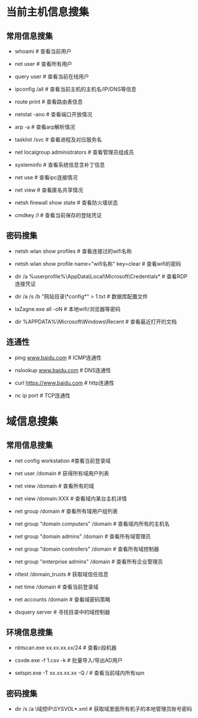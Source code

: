 # 当前主机信息搜集

## 常用信息搜集

+ whoami   # 查看当前用户

+ net user   # 查看所有用户

+ query user   # 查看当前在线用户

+ ipconfig /all   # 查看当前主机的主机名/IP/DNS等信息

+ route print   # 查看路由表信息

+ netstat -ano   # 查看端口开放情况

+ arp -a   # 查看arp解析情况

+ tasklist /svc   # 查看进程及对应服务名

+ net localgroup administrators   # 查看管理员组成员

+ systeminfo   # 查看系统信息含补丁信息

+ net use   # 查看ipc连接情况

+ net view   # 查看匿名共享情况

+ netsh firewall show state   # 查看防火墙状态

+ cmdkey /l   # 查看当前保存的登陆凭证

  

## 密码搜集

+ netsh wlan show profiles   # 查看连接过的wifi名称

+ netsh wlan show profile name="wifi名称" key=clear   # 查看wifi的密码

+ dir /a %userprofile%\AppData\Local\Microsoft\Credentials\*   # 查看RDP连接凭证

+ dir /a /s /b "网站目录\\\*config\*" > 1.txt   # 数据库配置文件

+ laZagne.exe all -oN   # 本地wifi/浏览器等密码

+ dir %APPDATA%\Microsoft\Windows\Recent   # 查看最近打开的文档

## 连通性

+ ping www.baidu.com   # ICMP连通性

+ nslookup www.baidu.com   # DNS连通性

+ curl https://www.baidu.com   # http连通性

+ nc ip port   # TCP连通性


# 域信息搜集

## 常用信息搜集

+ net config workstation   #查看当前登录域

+ net user /domain   # 获得所有域用户列表

+ net view /domain   # 查看所有的域

+ net view /domain:XXX   # 查看域内某台主机详情

+ net group /domain   # 查看所有域用户组列表

+ net group "domain computers" /domain   # 查看域内所有的主机名

+ net group "domain admins" /domain   # 查看所有域管理员

+ net group "domain controllers" /domain   # 查看所有域控制器

+ net group "enterprise admins" /domain   # 查看所有企业管理员

+ nltest /domain_trusts   # 获取域信任信息

+ net time /domain   # 查看当前登录域

+ net accounts /domain   # 查看域密码策略

+ dsquery server   # 寻找目录中的域控制器

## 环境信息搜集

+ nbtscan.exe xx.xx.xx.xx/24   # 查看c段机器

+ csvde.exe -f 1.csv -k   # 批量导入/导出AD用户

+ setspn.exe -T xx.xx.xx.xx -Q */*   # 查看当前域内所有spn

## 密码搜集

+ dir /s /a \\域控IP\SYSVOL\*.xml   # 获取域里面所有机子的本地管理员账号密码
